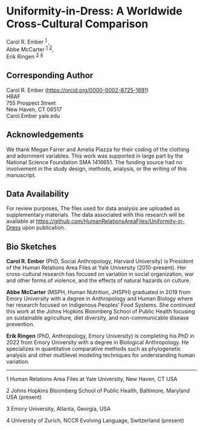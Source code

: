 # Uniformity-in-Dress: A Worldwide Cross-Cultural Comparison
Carol R. Ember <sup> [1](#one) </sup>,  
Abbe McCarter <sup>[1](#one)</sup> <sup>[2](#two)</sup>,  
Erik Ringen <sup>[3](#three)</sup> <sup>[4](#four)</sup>



## Corresponding Author

Carol R. Ember (https://orcid.org/0000-0002-8725-1691)  
HRAF  
755 Prospect Street  
New Haven, CT 06517  
Carol.Ember <at> yale.edu


## Acknowledgements
We thank Megan Farrer and Amelia Piazza for their coding of the clothing and adornment variables. This work was supported in large part by the National Science Foundation SMA 1416651. The funding source had no involvement in the study design, methods, analysis, or the writing of this manuscript.

## Data Availability
For review purposes, The files used for data analysis are uploaded as supplementary materials. The data associated with this research will be available at https://github.com/HumanRelationsAreaFiles/Uniformity-in-Dress upon publication.

## Bio Sketches

**Carol R. Ember** (PhD, Social Anthropology, Harvard University) is President of the Human Relations Area Files at Yale University (2010-present). Her cross-cultural research has focused  on variation in social organization, war and other forms of violence, and the effects of natural hazards on culture.

**Abbe McCarter** (MSPH, Human Nutrition, JHSPH) graduated in 2019 from Emory University with a degree in Anthropology and Human Biology where her research focused on Indigenous Peoples’ Food Systems. She continued this work at the Johns Hopkins Bloomberg School of Public Health focusing on sustainable agriculture, diet diversity, and non-communicable disease prevention. 

**Erik Ringen** (PhD, Anthropology, Emory University) is completing his PhD in 2022 from Emory University with a degree in Biological Anthropology. He specializes in quantitative comparative methods such as phylogenetic analysis and other multilevel modeling techniques for understanding human variation.


---



  <a name="one">1</a> Human Relations Area Files at Yale University, New Haven, CT USA

  <a name="two">2</a> Johns Hopkins Bloomberg School of Public Health, Baltimore, Maryland USA (present)

  <a name="three">3</a> Emory University, Atlanta, Georgia, USA

  <a name="four">4</a> University of Zurich, NCCR Evolving Language, Switzerland (present)



